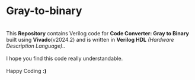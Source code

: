 # Gray-to-binary
<br>
This <b>Repository</b> contains Verilog code for <b>Code Converter: Gray to Binary</b> built using <b>Vivado</b>(v2024.2) and is written in <b>Verilog HDL</b> <i>(Hardware Description Language).</i>.
<br><br>
I hope you find this code really understandable. <br><br> Happy Coding <b>:)</b>
